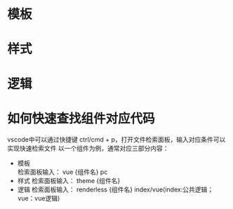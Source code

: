 # 模板

# 样式

# 逻辑

# 如何快速查找组件对应代码

vscode中可以通过快捷键 ctrl/cmd + p，打开文件检索面板，输入对应条件可以实现快速检索文件 
以一个组件为例，通常对应三部分内容：
- 模板  
检索面板输入： vue {组件名} pc
- 样式
检索面板输入： theme {组件名} 
- 逻辑
检索面板输入： renderless {组件名} index/vue(index:公共逻辑；vue：vue逻辑)